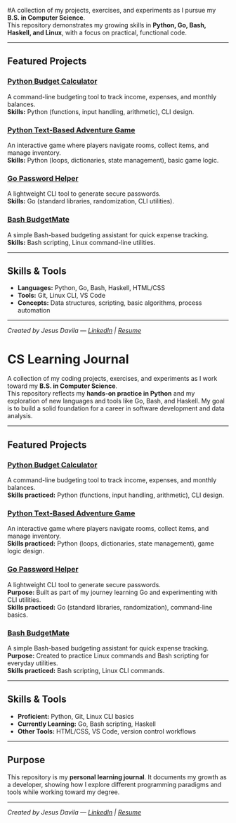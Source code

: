
#A collection of my projects, exercises, and experiments as I pursue my **B.S. in Computer Science**.  
This repository demonstrates my growing skills in **Python, Go, Bash, Haskell, and Linux**, with a focus on practical, functional code.

---

## Featured Projects

### [Python Budget Calculator](./PythonProjects/budget-calculator)
A command-line budgeting tool to track income, expenses, and monthly balances.  
**Skills:** Python (functions, input handling, arithmetic), CLI design.

### [Python Text-Based Adventure Game](./PythonProjects/text-game)
An interactive game where players navigate rooms, collect items, and manage inventory.  
**Skills:** Python (loops, dictionaries, state management), basic game logic.

### [Go Password Helper](./goProjects/password-helper)
A lightweight CLI tool to generate secure passwords.  
**Skills:** Go (standard libraries, randomization, CLI utilities).

### [Bash BudgetMate](./bashProjects/budgetmate)
A simple Bash-based budgeting assistant for quick expense tracking.  
**Skills:** Bash scripting, Linux command-line utilities.

---

## Skills & Tools
- **Languages:** Python, Go, Bash, Haskell, HTML/CSS
- **Tools:** Git, Linux CLI, VS Code
- **Concepts:** Data structures, scripting, basic algorithms, process automation

---

*Created by Jesus Davila — [LinkedIn](#) | [Resume](#)*
# CS Learning Journal

A collection of my coding projects, exercises, and experiments as I work toward my **B.S. in Computer Science**.  
This repository reflects my **hands-on practice in Python** and my exploration of new languages and tools like Go, Bash, and Haskell. My goal is to build a solid foundation for a career in software development and data analysis.

---

## Featured Projects

### [Python Budget Calculator](./PythonProjects/budget-calculator)
A command-line budgeting tool to track income, expenses, and monthly balances.  
**Skills practiced:** Python (functions, input handling, arithmetic), CLI design.

### [Python Text-Based Adventure Game](./PythonProjects/text-game)
An interactive game where players navigate rooms, collect items, and manage inventory.  
**Skills practiced:** Python (loops, dictionaries, state management), game logic design.

### [Go Password Helper](./goProjects/password-helper)
A lightweight CLI tool to generate secure passwords.  
**Purpose:** Built as part of my journey learning Go and experimenting with CLI utilities.  
**Skills practiced:** Go (standard libraries, randomization), command-line basics.

### [Bash BudgetMate](./bashProjects/budgetmate)
A simple Bash-based budgeting assistant for quick expense tracking.  
**Purpose:** Created to practice Linux commands and Bash scripting for everyday utilities.  
**Skills practiced:** Bash scripting, Linux CLI commands.

---

## Skills & Tools
- **Proficient:** Python, Git, Linux CLI basics  
- **Currently Learning:** Go, Bash scripting, Haskell  
- **Other Tools:** HTML/CSS, VS Code, version control workflows  

---

## Purpose
This repository is my **personal learning journal**. It documents my growth as a developer, showing how I explore different programming paradigms and tools while working toward my degree.  

---

*Created by Jesus Davila — [LinkedIn](#) | [Resume](#)*
